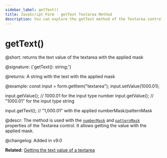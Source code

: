 ```yaml
---
sidebar_label: getText()
title: JavaScript Form - getText Textarea Method 
description: You can explore the getText method of the Textarea control of Form in the documentation of the DHTMLX JavaScript UI library. Browse developer guides and API reference, try out code examples and live demos, and download a free 30-day evaluation version of DHTMLX Suite.
---
```


# getText()

@short: returns the text value of the textarea with the applied mask

@signature: {'getText(): string;'}

@returns:
A string with the text with the applied mask

@example:
const input = form.getItem("textarea");
input.setValue(1000.01);

input.getValue(); // 1000.01 for the input type number
input.getValue(); // "1000.01" for the input type string

input.getText(); // "1,000.01" with the applied numberMask/patternMask

@descr:
The method is used with the [`numberMask`](form/work_with_form.md#numbermask) and [`patternMask`](form/work_with_form.md#patternmask) properties of the Textarea control. It allows getting the value with the applied mask. 

@changelog:
Added in v9.0

**Related:** [Getting the text value of a textarea](form/work_with_form.md#getting-the-text-value-of-an-input-or-a-textarea)